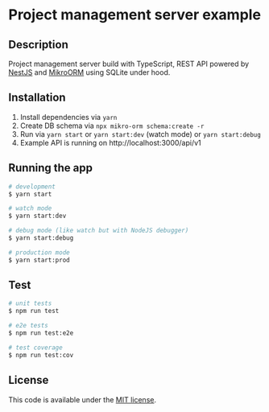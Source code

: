# Project management server example

## Description

Project management server build with TypeScript, REST API powered by [NestJS](https://nestjs.com/) and [MikroORM](https://mikro-orm.io/) using SQLite under hood.

## Installation

1. Install dependencies via `yarn`
2. Create DB schema via `npx mikro-orm schema:create -r`
3. Run via `yarn start` or `yarn start:dev` (watch mode) or `yarn start:debug`
4. Example API is running on http://localhost:3000/api/v1

## Running the app

```bash
# development
$ yarn start

# watch mode
$ yarn start:dev

# debug mode (like watch but with NodeJS debugger)
$ yarn start:debug

# production mode
$ yarn start:prod
```

## Test

```bash
# unit tests
$ npm run test

# e2e tests
$ npm run test:e2e

# test coverage
$ npm run test:cov
```

## License

This code is available under the [MIT license](LICENSE).
